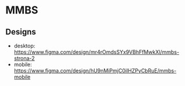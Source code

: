 # MMBS

## Designs

- desktop: https://www.figma.com/design/mr4rOmdsSYx9VBhFfMwkXl/mmbs-strona-2
- mobile: https://www.figma.com/design/hU9nMiPmjC0iIHZPyCbRuE/mmbs-mobile
